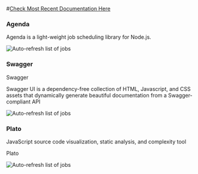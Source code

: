 #[Check Most Recent Documentation Here](https://github.com/greenpioneersolutions/meanstackjs/wiki)

### Agenda

Agenda is a light-weight job scheduling library for Node.js.

![Auto-refresh list of jobs](https://github.com/greenpioneersolutions/meanstackjs/blob/master/client/images/agenda.png)

### Swagger

Swagger 

Swagger UI is a dependency-free collection of HTML, Javascript, and CSS assets that dynamically generate beautiful documentation from a Swagger-compliant API

![Auto-refresh list of jobs](https://github.com/greenpioneersolutions/meanstackjs/blob/master/client/images/swagger.png)

### Plato

JavaScript source code visualization, static analysis, and complexity tool

Plato

![Auto-refresh list of jobs](https://github.com/greenpioneersolutions/meanstackjs/blob/master/client/images/plato.png)